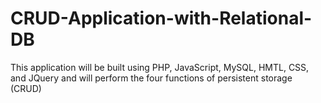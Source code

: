 # CRUD-Application-with-Relational-DB
This application will be built using PHP, JavaScript, MySQL, HMTL, CSS, and JQuery and will perform the four functions of persistent storage (CRUD)
